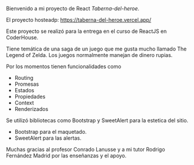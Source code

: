 Bienvenido a mi proyecto de React *Taberna-del-heroe*.

El proyecto hosteadp: https://taberna-del-heroe.vercel.app/

Este proyecto se realizó para la entrega en el curso de ReactJS en CoderHouse.

Tiene temática de una saga de un juego que me gusta mucho llamado The Legend of Zelda. Los juegos normalmente manejan de dinero rupias.

Por los momentos tienen funcionalidades como 
  - Routing
  - Promesas 
  - Estados
  - Propiedades
  - Context
  - Renderizados

Se utilizó bibliotecas como Bootstrap y SweetAlert para la estetica del sitio.
  - Bootstrap para el maquetado.
  - SweetAlert para las alertas.
  
Muchas gracias al profesor Conrado Lanusse y a mi tutor Rodrigo Fernández Madrid por las enseñanzas y el apoyo.
